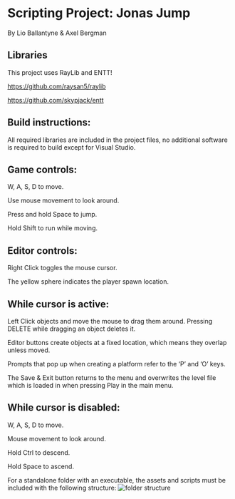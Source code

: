 # Scripting Project: Jonas Jump

By Lio Ballantyne & Axel Bergman

## Libraries
This project uses RayLib and ENTT!

https://github.com/raysan5/raylib

https://github.com/skypjack/entt

## Build instructions: 
All required libraries are included in the project files, no additional software is required to build except for Visual Studio.

## Game controls:
  W, A, S, D to move.

  Use mouse movement to look around. 

  Press and hold Space to jump.

  Hold Shift to run while moving.
  

## Editor controls:

  Right Click toggles the mouse cursor.

  The yellow sphere indicates the player spawn location.
  

## While cursor is active:

Left Click objects and move the mouse to drag them around.
Pressing DELETE while dragging an object deletes it.

  Editor buttons create objects at a fixed location, which means they overlap unless 
  moved.
  
  Prompts that pop up when creating a platform refer to the ‘P’ and ‘O’ keys.
  
  The Save & Exit button returns to the menu and overwrites the level file which is loaded
  in when pressing Play in the main menu.

  
## While cursor is disabled:

  W, A, S, D to move.
  
  Mouse movement to look around.
  
  Hold Ctrl to descend.
  
  Hold Space to ascend.

For a standalone folder with an executable, the assets and scripts must be included with the following structure:
![folder structure](https://github.com/user-attachments/assets/3092f26c-e82b-4cdb-ac09-3d1530e2dfa1)
